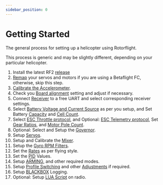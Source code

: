 ```yaml
---
sidebar_position: 0
---
```


# Getting Started

The general process for setting up a helicopter using Rotorflight.

This process is generic and may be slightly different, depending on your particular helicopter.

1. Install the latest RF2 [release](../setup/flashing-the-firmware.mdx#install-rotorflight-configurator)
2. [Remap](../setup/remapping.mdx) your servos and motors if you are using a Betaflight FC, otherwise, skip this step.
3. [Calibrate the Accelerometer](../configurator/tabs/setup.md#calibrate-accelerometer).
4. Check you [Board alignment](../configurator/tabs/configuration.md#board-and-sensor-alignment) setting and adjust if necessary.
5. Connect [Receiver](../configurator/tabs/receiver.mdx) to a free UART and select corresponding receiver settings.
6. Select [Battery Voltage and Current Source](../configurator/tabs/power.md#battery) as per you setup, and Set Battery [Capacity](../configurator/tabs/power.md#capacity) and [Cell Count](../configurator/tabs/power.md#cell-count).
7. Select [ESC Throttle protocol](../configurator/tabs/motors.md#esc-throttle-protocol), and Optional: [ESC Telemetry protocol](../configurator/tabs/motors.md#esc-telemetry-protocol), Set [Gear Ratios](../configurator/tabs/motors.md#gear-ratio-configuration), and [Motor Pole Count](../configurator/tabs/motors.md#motor-pole-count).
8. Optional: Select and Setup the [Governor](../setup/governor.md).
9. Setup [Servos](../setup/setup-servos.mdx).
10. Setup and Calibrate the [Mixer](../setup/setup-mixer.mdx).
11. Setup the [Gyro RPM Filters](../setup/rpm-filters.md#basic-rpm-filters-settings).
12. Set the [Rates](../configurator/tabs/rates.md) as per flying style.
13. Set the [PID](../configurator/tabs/profiles.md#pid-controller-gains) Values.
14. Setup [ARMING](../configurator/tabs/modes.md#arm), and other required modes.
15. Setup [Profile Switching](../setup/profile-switching-example.md) and other [Adjustments](../configurator/tabs/adjustments.md) if required.
16. Setup [BLACKBOX](../configurator/tabs/blackbox.md#what-is-blackbox) Logging.
17. Optional: Setup [LUA Script](../setup/lua-scripts.mdx#introduction) on radio.
